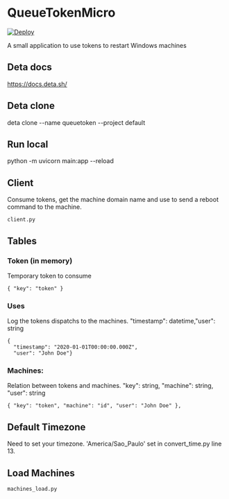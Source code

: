 # QueueTokenMicro
[![Deploy](https://button.deta.dev/1/svg)](https://go.deta.dev/deploy?https://github.com/jsonzilla/QueueTokenMicro)

A small application to use tokens to restart Windows machines

## Deta docs
https://docs.deta.sh/

## Deta clone
deta clone --name queuetoken --project default

## Run local
python -m uvicorn main:app --reload

## Client
Consume tokens, get the machine domain name and use to send a reboot command to the machine.
```
client.py
```

## Tables

### Token (in memory)
Temporary token to consume
```
{ "key": "token" }
```

### Uses
Log the tokens dispatchs to the machines.
"timestamp": datetime,"user": string
```
{
  "timestamp": "2020-01-01T00:00:00.000Z",
  "user": "John Doe"}
```
### Machines:
Relation between tokens and machines.
"key": string, "machine": string, "user": string
```
{ "key": "token", "machine": "id", "user": "John Doe" },
```

## Default Timezone
Need to set your timezone.
'America/Sao_Paulo' set in convert_time.py line 13.

## Load Machines
```
machines_load.py
```
